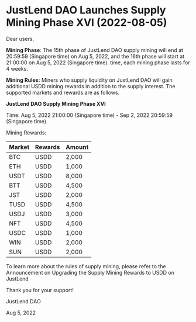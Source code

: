 # JustLend DAO Launches Supply Mining Phase XVI (2022-08-05)

Dear users,

&#x20;

**Mining Phase**: The 15th phase of JustLend DAO supply mining will end at 20:59:59 (Singapore time) on Aug 5, 2022, and the 16th phase will start at 21:00:00 on Aug 5, 2022 (Singapore time). time, each mining phase lasts for 4 weeks.

&#x20;

**Mining Rules:** Miners who supply liquidity on JustLend DAO will gain additional USDD mining rewards in addition to the supply interest. The supported markets and rewards are as follows.

&#x20;

**JustLend DAO Supply Mining Phase XVI**

Time: Aug 5, 2022 21:00:00 (Singapore time) - Sep 2, 2022 20:59:59 (Singapore time)

&#x20;

Mining Rewards:

| Market  | Rewards | Amount |
| ------- | ------- | ------ |
| BTC     | USDD    | 2,000  |
| ETH     | USDD    | 1,000  |
| USDT    | USDD    | 8,000  |
| BTT     | USDD    | 4,500  |
| JST     | USDD    | 2,000  |
| TUSD    | USDD    | 4,500  |
| USDJ    | USDD    | 3,000  |
| NFT     | USDD    | 4,500  |
| USDC    | USDD    | 1,000  |
| WIN     | USDD    | 2,000  |
| SUN     | USDD    | 2,000  |

&#x20;

To learn more about the rules of supply mining, please refer to the Announcement on Upgrading the Supply Mining Rewards to USDD on JustLend

&#x20;

Thank you for your support!

JustLend DAO

Aug 5, 2022
